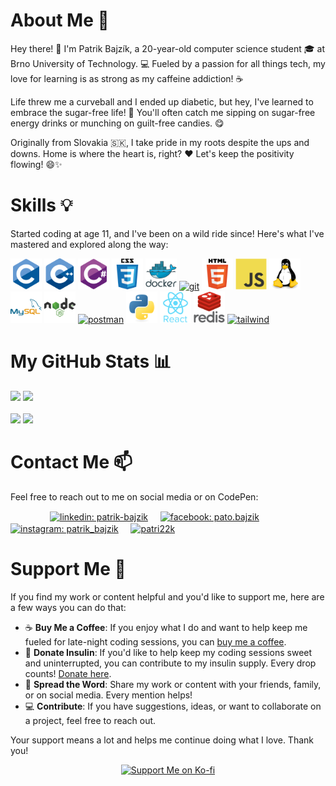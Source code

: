 # About Me 🚀

Hey there! 👋 I'm Patrik Bajzík, a 20-year-old computer science student 🎓 at Brno University of Technology. 💻 Fueled by a passion for all things tech, my love for learning is as strong as my caffeine addiction! ☕️

Life threw me a curveball and I ended up diabetic, but hey, I've learned to embrace the sugar-free life! 🍬 You'll often catch me sipping on sugar-free energy drinks or munching on guilt-free candies. 😋

Originally from Slovakia 🇸🇰, I take pride in my roots despite the ups and downs. Home is where the heart is, right? ❤️ Let's keep the positivity flowing! 😄✨

# Skills 💡

Started coding at age 11, and I've been on a wild ride since! Here's what I've mastered and explored along the way:

<p align="left"> 
  <a href="https://www.cprogramming.com/" target="_blank" rel="noreferrer"> <img src="https://raw.githubusercontent.com/devicons/devicon/master/icons/c/c-original.svg" alt="c" width="50" height="50"/></a> <a href="https://www.w3schools.com/cpp/" target="_blank" rel="noreferrer"> <img src="https://raw.githubusercontent.com/devicons/devicon/master/icons/cplusplus/cplusplus-original.svg" alt="cplusplus" width="50" height="50"/></a> <a href="https://www.w3schools.com/cs/" target="_blank" rel="noreferrer"> <img src="https://raw.githubusercontent.com/devicons/devicon/master/icons/csharp/csharp-original.svg" alt="csharp" width="50" height="50"/></a> <a href="https://www.w3schools.com/css/" target="_blank" rel="noreferrer"> <img src="https://raw.githubusercontent.com/devicons/devicon/master/icons/css3/css3-original-wordmark.svg" alt="css3" width="50" height="50"/></a> <a href="https://www.docker.com/" target="_blank" rel="noreferrer"> <img src="https://raw.githubusercontent.com/devicons/devicon/master/icons/docker/docker-original-wordmark.svg" alt="docker" width="50" height="50"/></a> <a href="https://git-scm.com/" target="_blank" rel="noreferrer"> <img src="https://www.vectorlogo.zone/logos/git-scm/git-scm-icon.svg" alt="git" width="50" height="50"/></a> <a href="https://html.spec.whatwg.org/multipage/" target="_blank" rel="noreferrer"> <img src="https://raw.githubusercontent.com/devicons/devicon/master/icons/html5/html5-original-wordmark.svg" alt="html5" width="50" height="50"/></a> <a href="https://developer.mozilla.org/en-US/docs/Web/JavaScript" target="_blank" rel="noreferrer"> <img src="https://raw.githubusercontent.com/devicons/devicon/master/icons/javascript/javascript-original.svg" alt="javascript" width="50" height="50"/></a> <a href="https://www.linux.org/" target="_blank" rel="noreferrer"> <img src="https://raw.githubusercontent.com/devicons/devicon/master/icons/linux/linux-original.svg" alt="linux" width="50" height="50"/></a> <a href="https://www.mysql.com/" target="_blank" rel="noreferrer"> <img src="https://raw.githubusercontent.com/devicons/devicon/master/icons/mysql/mysql-original-wordmark.svg" alt="mysql" width="50" height="50"/></a> <a href="https://nodejs.org" target="_blank" rel="noreferrer"> <img src="https://raw.githubusercontent.com/devicons/devicon/master/icons/nodejs/nodejs-original-wordmark.svg" alt="nodejs" width="50" height="50"/></a> <a href="https://postman.com" target="_blank" rel="noreferrer"> <img src="https://www.vectorlogo.zone/logos/getpostman/getpostman-icon.svg" alt="postman" width="50" height="50"/></a> <a href="https://www.python.org" target="_blank" rel="noreferrer"> <img src="https://raw.githubusercontent.com/devicons/devicon/master/icons/python/python-original.svg" alt="python" width="50" height="50"/></a> <a href="https://reactjs.org/" target="_blank" rel="noreferrer"> <img src="https://raw.githubusercontent.com/devicons/devicon/master/icons/react/react-original-wordmark.svg" alt="react" width="50" height="50"/></a> <a href="https://redis.io" target="_blank" rel="noreferrer"> <img src="https://raw.githubusercontent.com/devicons/devicon/master/icons/redis/redis-original-wordmark.svg" alt="redis" width="50" height="50"/></a> <a href="https://tailwindcss.com/" target="_blank" rel="noreferrer"> <img src="https://www.vectorlogo.zone/logos/tailwindcss/tailwindcss-icon.svg" alt="tailwind" width="50" height="50"/></a> 
</p>

# My GitHub Stats 📊

<div>
  <a href="https://github.com/anuraghazra/github-readme-stats"><img src="https://github-readme-streak-stats.vercel.app/?user=Patri22k&theme=radical&count_private=true" height="200px"/></a>
  <a href="https://github.com/anuraghazra/github-readme-stats"><img src="https://github-readme-stats.vercel.app/api/top-langs/?username=Patri22k&theme=radical&layout=donut&size_weight=0.5&count_weight=0.5&langs_count=5&count_private=true" height="200px"/></a>
</div>
<br>
<div>
  <a href="https://github.com/anuraghazra/github-readme-stats"><img src="https://github-readme-stats.vercel.app/api?username=Patri22k&show_icons=true&theme=radical&count_private=true" align="top"/></a>
  <a href="https://github.com/anuraghazra/github-readme-stats"><img src="https://github-readme-stats.vercel.app/api/wakatime?username=Patri22k&theme=radical&hide=other" width="367px"/></a>
</div>


# Contact Me 📫

Feel free to reach out to me on social media or on CodePen:

<p align="left">
  &nbsp;&nbsp;&nbsp;&nbsp;&nbsp;&nbsp;&nbsp;&nbsp;&nbsp;&nbsp;&nbsp;&nbsp;&nbsp;&nbsp;&nbsp;
  <a href="https://linkedin.com/in/patrik-bajzik" target="blank"><img align="center" src="https://raw.githubusercontent.com/rahuldkjain/github-profile-readme-generator/master/src/images/icons/Social/linked-in-alt.svg" alt="linkedin: patrik-bajzik" height="50" /></a>
  &nbsp;&nbsp;&nbsp;
  <a href="https://fb.com/pato.bajzik" target="blank"><img align="center" src="https://raw.githubusercontent.com/rahuldkjain/github-profile-readme-generator/master/src/images/icons/Social/facebook.svg" alt="facebook: pato.bajzik" height="50" /></a>
  &nbsp;&nbsp;&nbsp;
  <a href="https://www.instagram.com/patrik.bajzik/" target="blank"><img align="center" src="https://raw.githubusercontent.com/rahuldkjain/github-profile-readme-generator/master/src/images/icons/Social/instagram.svg" alt="instagram: patrik_bajzik" height="50" /></a>
  &nbsp;&nbsp;&nbsp;
  <a href="https://codepen.io/patri22k" target="blank"><img align="center" src="https://raw.githubusercontent.com/rahuldkjain/github-profile-readme-generator/master/src/images/icons/Social/codepen.svg" alt="patri22k" height="50" /></a>
</p>

# Support Me 💸

If you find my work or content helpful and you'd like to support me, here are a few ways you can do that:

- ☕ **Buy Me a Coffee**: If you enjoy what I do and want to help keep me fueled for late-night coding sessions, you can [buy me a coffee](https://ko-fi.com/patrik_bajzik).
- 💉 **Donate Insulin**: If you'd like to help keep my coding sessions sweet and uninterrupted, you can contribute to my insulin supply. Every drop counts! [Donate here](https://paypal.me/patrikbajzik?country.x=SK&locale.x=sk_SK).
- 📣 **Spread the Word**: Share my work or content with your friends, family, or on social media. Every mention helps!
- 💻 **Contribute**: If you have suggestions, ideas, or want to collaborate on a project, feel free to reach out.

Your support means a lot and helps me continue doing what I love. Thank you!

<p align="center">
  <a href="https://ko-fi.com/patrik_bajzik">
    <img src="https://cdn.ko-fi.com/cdn/kofi3.png?v=3" height="50" width="210" alt="Support Me on Ko-fi">
  </a>
</p>
